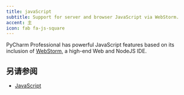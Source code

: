 ```yaml
---
title: javaScript
subtitle: Support for server and browser JavaScript via WebStorm.
accent: 主
icon: fab fa-js-square
---
```


PyCharm Professional has powerful JavaScript features based on its inclusion of [WebStorm](https://www.jetbrains.com/webstorm/), a high-end Web and NodeJS IDE.

## 另请参阅

- [JavaScript](https://www.jetbrains.com/help/pycharm/javascript-specific-guidelines.html#JavaScript-Specific_Guidelines.xml)
